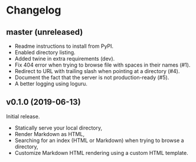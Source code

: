 # Changelog

## master (unreleased)

* Readme instructions to install from PyPI.
* Enabled directory listing.
* Added twine in extra requirements (dev).
* Fix 404 error when trying to browse file with spaces in their names (#1).
* Redirect to URL with trailing slash when pointing at a directory (#4).
* Document the fact that the server is not production-ready (#5).
* A better logging using loguru.

## v0.1.0 (2019-06-13)

Initial release.

* Statically serve your local directory,
* Render Markdown as HTML,
* Searching for an index (HTML or Markdown) when trying to browse a directory,
* Customize Markdown HTML rendering using a custom HTML template.
